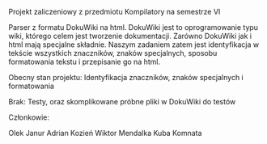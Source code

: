 Projekt zaliczeniowy z przedmiotu Kompilatory na semestrze VI

Parser z formatu DokuWiki na html. DokuWiki jest to oprogramowanie typu wiki, którego celem jest tworzenie dokumentacji. Zarówno DokuWiki jak i html mają specjalne składnie. Naszym zadaniem zatem jest identyfikacja w tekście wszystkich znaczników, znaków specjalnych, sposobu formatowania tekstu i przepisanie go na html.

Obecny stan projektu: 
Identyfikacja znaczników, znaków specjalnych i formatowania

Brak:
Testy, oraz skomplikowane próbne pliki w DokuWiki do testów


Członkowie:

Olek Janur
Adrian Kozień
Wiktor Mendalka
Kuba Komnata
